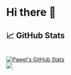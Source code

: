 # Hi there 👋

## &#x1f4c8; GitHub Stats

<br/>

<a href="https://github.com/kobrynsky">
  <img align="center" src="https://github-readme-stats.vercel.app/api?username=kobrynsky2&show_icons=true&line_height=27&count_private=true&title_color=ffffff&text_color=c9cacc&icon_color=2bbc8a&bg_color=1d1f21" alt="Pawel's GitHub Stats" />
</a>

<br/>

<a href="https://github.com/kobrynsky">
  <img align="center" src="https://github-readme-stats.vercel.app/api/top-langs/?username=kobrynsky&hide=c++,html&title_color=ffffff&text_color=c9cacc&icon_color=2bbc8a&bg_color=1d1f21" />
</a>

<!--
**kobrynsky/kobrynsky** is a ✨ _special_ ✨ repository because its `README.md` (this file) appears on your GitHub profile.

Here are some ideas to get you started:

- 🔭 I’m currently working on ...
- 🌱 I’m currently learning ...
- 👯 I’m looking to collaborate on ...
- 🤔 I’m looking for help with ...
- 💬 Ask me about ...
- 📫 How to reach me: ...
- 😄 Pronouns: ...
- ⚡ Fun fact: ...
-->
